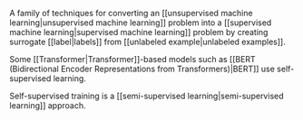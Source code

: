 
A family of techniques for converting an
[[unsupervised machine learning|unsupervised machine learning]] problem
into a [[supervised machine learning|supervised machine learning]] problem
by creating surrogate [[label|labels]] from
[[unlabeled example|unlabeled examples]].

Some [[Transformer|Transformer]]-based models such as [[BERT (Bidirectional Encoder Representations from Transformers)|BERT]] use
self-supervised learning.

Self-supervised training is a
[[semi-supervised learning|semi-supervised learning]] approach.

